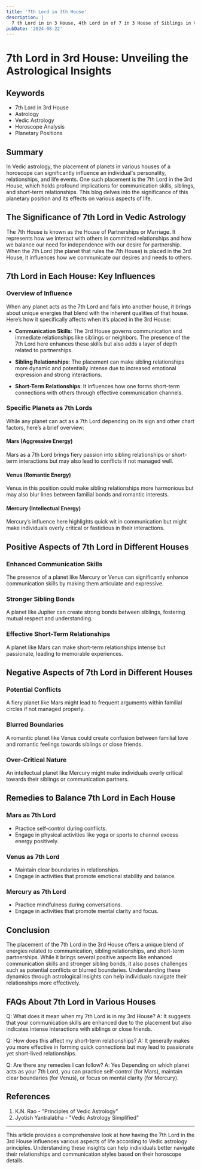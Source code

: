 ```yaml
---
title: '7th Lord in 3th House'
description: |
  7 th Lord in in 3 House, 4th Lord in of 7 in 3 House of Siblings in Vedic astrology
pubDate: '2024-08-22'
---
```


# 7th Lord in 3rd House: Unveiling the Astrological Insights

## Keywords
- 7th Lord in 3rd House
- Astrology
- Vedic Astrology
- Horoscope Analysis
- Planetary Positions

## Summary
In Vedic astrology, the placement of planets in various houses of a horoscope can significantly influence an individual's personality, relationships, and life events. One such placement is the 7th Lord in the 3rd House, which holds profound implications for communication skills, siblings, and short-term relationships. This blog delves into the significance of this planetary position and its effects on various aspects of life.

## The Significance of 7th Lord in Vedic Astrology

The 7th House is known as the House of Partnerships or Marriage. It represents how we interact with others in committed relationships and how we balance our need for independence with our desire for partnership. When the 7th Lord (the planet that rules the 7th House) is placed in the 3rd House, it influences how we communicate our desires and needs to others.

## 7th Lord in Each House: Key Influences

### Overview of Influence

When any planet acts as the 7th Lord and falls into another house, it brings about unique energies that blend with the inherent qualities of that house. Here’s how it specifically affects when it’s placed in the 3rd House:

- **Communication Skills**: The 3rd House governs communication and immediate relationships like siblings or neighbors. The presence of the 7th Lord here enhances these skills but also adds a layer of depth related to partnerships.
  
- **Sibling Relationships**: The placement can make sibling relationships more dynamic and potentially intense due to increased emotional expression and strong interactions.

- **Short-Term Relationships**: It influences how one forms short-term connections with others through effective communication channels.

### Specific Planets as 7th Lords

While any planet can act as a 7th Lord depending on its sign and other chart factors, here’s a brief overview:

#### Mars (Aggressive Energy)
Mars as a 7th Lord brings fiery passion into sibling relationships or short-term interactions but may also lead to conflicts if not managed well.

#### Venus (Romantic Energy)
Venus in this position could make sibling relationships more harmonious but may also blur lines between familial bonds and romantic interests.

#### Mercury (Intellectual Energy)
Mercury’s influence here highlights quick wit in communication but might make individuals overly critical or fastidious in their interactions.

## Positive Aspects of 7th Lord in Different Houses

### Enhanced Communication Skills
The presence of a planet like Mercury or Venus can significantly enhance communication skills by making them articulate and expressive.

### Stronger Sibling Bonds
A planet like Jupiter can create strong bonds between siblings, fostering mutual respect and understanding.

### Effective Short-Term Relationships
A planet like Mars can make short-term relationships intense but passionate, leading to memorable experiences.

## Negative Aspects of 7th Lord in Different Houses

### Potential Conflicts
A fiery planet like Mars might lead to frequent arguments within familial circles if not managed properly.

### Blurred Boundaries
A romantic planet like Venus could create confusion between familial love and romantic feelings towards siblings or close friends.

### Over-Critical Nature
An intellectual planet like Mercury might make individuals overly critical towards their siblings or communication partners.

## Remedies to Balance 7th Lord in Each House

### Mars as 7th Lord
- Practice self-control during conflicts.
- Engage in physical activities like yoga or sports to channel excess energy positively.

### Venus as 7th Lord
- Maintain clear boundaries in relationships.
- Engage in activities that promote emotional stability and balance.

### Mercury as 7th Lord
- Practice mindfulness during conversations.
- Engage in activities that promote mental clarity and focus.

## Conclusion

The placement of the 7th Lord in the 3rd House offers a unique blend of energies related to communication, sibling relationships, and short-term partnerships. While it brings several positive aspects like enhanced communication skills and stronger sibling bonds, it also poses challenges such as potential conflicts or blurred boundaries. Understanding these dynamics through astrological insights can help individuals navigate their relationships more effectively.

## FAQs About 7th Lord in Various Houses

Q: What does it mean when my 7th Lord is in my 3rd House?
A: It suggests that your communication skills are enhanced due to the placement but also indicates intense interactions with siblings or close friends.

Q: How does this affect my short-term relationships?
A: It generally makes you more effective in forming quick connections but may lead to passionate yet short-lived relationships.

Q: Are there any remedies I can follow?
A: Yes Depending on which planet acts as your 7th Lord, you can practice self-control (for Mars), maintain clear boundaries (for Venus), or focus on mental clarity (for Mercury).

## References

1. K.N. Rao - "Principles of Vedic Astrology"
2. Jyotish Yantralabha - "Vedic Astrology Simplified"

---

This article provides a comprehensive look at how having the 7th Lord in the 3rd House influences various aspects of life according to Vedic astrology principles. Understanding these insights can help individuals better navigate their relationships and communication styles based on their horoscope details.